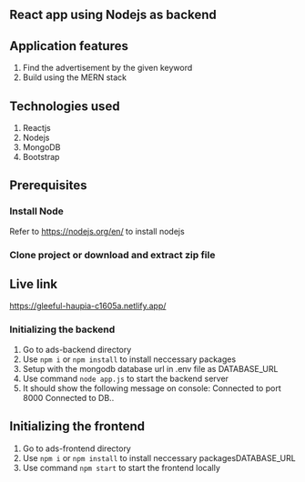## React app using Nodejs as backend
## Application features
1. Find the advertisement by the given keyword
2. Build using the MERN stack

## Technologies used
1. Reactjs
2. Nodejs
2. MongoDB
4. Bootstrap

## Prerequisites
### Install Node
Refer to https://nodejs.org/en/ to install nodejs

### Clone project or download and extract zip file

## Live link
https://gleeful-haupia-c1605a.netlify.app/

### Initializing the backend
1. Go to ads-backend directory
2. Use `npm i` or `npm install` to install neccessary packages
3. Setup with the mongodb database url in .env file as DATABASE_URL
4. Use command `node app.js` to start the backend server
5. It should show the following message on console:
        Connected to port 8000
        Connected to DB..

## Initializing the frontend
1. Go to ads-frontend directory
2. Use `npm i` or `npm install` to install neccessary packagesDATABASE_URL
4. Use command `npm start` to start the frontend locally

